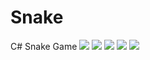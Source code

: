 # Snake
C# Snake Game
![](https://imgur.com/MtQlmmr)
![](https://imgur.com/SzsS4bj)
![](https://imgur.com/qxzhbVR)
![](https://imgur.com/zxd75Vq)
![](https://imgur.com/PbDBzma)
